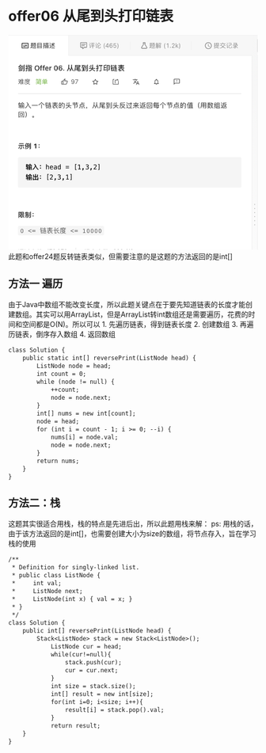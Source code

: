 # offer06 从尾到头打印链表

![](offer06%20%E4%BB%8E%E5%B0%BE%E5%88%B0%E5%A4%B4%E6%89%93%E5%8D%B0%E9%93%BE%E8%A1%A8/%E6%88%AA%E5%B1%8F2021-02-13%2022.32.26.png)
此题和offer24题反转链表类似，但需要注意的是这题的方法返回的是int[]
## 方法一 遍历
由于Java中数组不能改变长度，所以此题关键点在于要先知道链表的长度才能创建数组。其实可以用ArrayList，但是ArrayList转int数组还是需要遍历，花费的时间和空间都是O(N)。所以可以
	1. 先遍历链表，得到链表长度
	2. 创建数组
	3. 再遍历链表，倒序存入数组
	4. 返回数组
```
class Solution {
    public static int[] reversePrint(ListNode head) {
        ListNode node = head;
        int count = 0;
        while (node != null) {
            ++count;
            node = node.next;
        }
        int[] nums = new int[count];
        node = head;
        for (int i = count - 1; i >= 0; --i) {
            nums[i] = node.val;
            node = node.next;
        }
        return nums;
    }
}
```
## 方法二：栈
这题其实很适合用栈，栈的特点是先进后出，所以此题用栈来解：
ps: 用栈的话，由于该方法返回的是int[]，也需要创建大小为size的数组，将节点存入，旨在学习栈的使用
```
/**
 * Definition for singly-linked list.
 * public class ListNode {
 *     int val;
 *     ListNode next;
 *     ListNode(int x) { val = x; }
 * }
 */
class Solution {
    public int[] reversePrint(ListNode head) {
        Stack<ListNode> stack = new Stack<ListNode>();
			ListNode cur = head;
			while(cur!=null){
				stack.push(cur);
				cur = cur.next;
			}
			int size = stack.size();
			int[] result = new int[size];
			for(int i=0; i<size; i++){
				result[i] = stack.pop().val;
			}
			return result;
    }
}
```